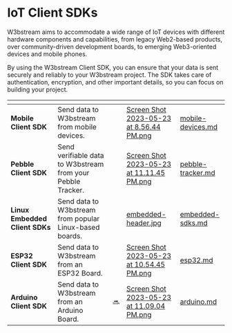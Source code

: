 # IoT Client SDKs

W3bstream aims to accommodate a wide range of IoT devices with different hardware components and capabilities, from legacy Web2-based products, over community-driven development boards, to emerging Web3-oriented devices and mobile phones.

By using the W3bstream Client SDK, you can ensure that your data is sent securely and reliably to your W3bstream project. The SDK takes care of authentication, encryption, and other important details, so you can focus on building your project.

<table data-view="cards"><thead><tr><th></th><th></th><th></th><th data-hidden data-card-cover data-type="files"></th><th data-hidden data-card-target data-type="content-ref"></th></tr></thead><tbody><tr><td><strong>Mobile</strong> <strong>Client SDK</strong></td><td>Send data to W3bstream from mobile devices.</td><td></td><td><a href="../../.gitbook/assets/Screen Shot 2023-05-23 at 8.56.44 PM.png">Screen Shot 2023-05-23 at 8.56.44 PM.png</a></td><td><a href="../mobile-devices.md">mobile-devices.md</a></td></tr><tr><td><strong>Pebble Client SDK</strong></td><td>Send verifiable data to W3bstream from your Pebble Tracker.</td><td></td><td><a href="../../.gitbook/assets/Screen Shot 2023-05-23 at 11.11.45 PM.png">Screen Shot 2023-05-23 at 11.11.45 PM.png</a></td><td><a href="../pebble-tracker.md">pebble-tracker.md</a></td></tr><tr><td><strong>Linux Embedded Client SDKs</strong></td><td>Send data to W3bstream from popular Linux-based boards.</td><td></td><td><a href="../../.gitbook/assets/embedded-header.jpg">embedded-header.jpg</a></td><td><a href="../embedded-sdks.md">embedded-sdks.md</a></td></tr><tr><td><strong>ESP32 Client</strong> <strong>SDK</strong></td><td>Send data to W3bstream from an ESP32 Board.</td><td></td><td><a href="../../.gitbook/assets/Screen Shot 2023-05-23 at 10.54.45 PM.png">Screen Shot 2023-05-23 at 10.54.45 PM.png</a></td><td><a href="../esp32.md">esp32.md</a></td></tr><tr><td><strong>Arduino Client</strong> <strong>SDK</strong></td><td>Send data to W3bstream from an Arduino Board.</td><td>🔜 </td><td><a href="../../.gitbook/assets/Screen Shot 2023-05-23 at 11.09.04 PM.png">Screen Shot 2023-05-23 at 11.09.04 PM.png</a></td><td><a href="../arduino.md">arduino.md</a></td></tr></tbody></table>
